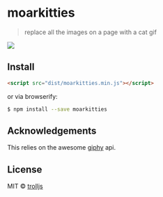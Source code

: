 # moarkitties
> replace all the images on a page with a cat gif

![](https://raw.github.com/trolljs/moarkitties/master/catoogle.png)

## Install

```html
<script src="dist/moarkitties.min.js"></script>
```

or via browserify:

```sh
$ npm install --save moarkitties
```

## Acknowledgements

This relies on the awesome [giphy](http://giphy.com/) api.

## License

MIT © [trolljs](https://github.com/trolljs/morekitties)